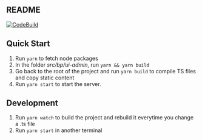 ## README

[![CodeBuild](https://codebuild.us-east-1.amazonaws.com/badges?uuid=eyJlbmNyeXB0ZWREYXRhIjoiamMxSkRSWTF6UHl6NjREN0tHajN0SHpUWUs3dnU4R1YvTDVFNTJYVHl1N3R2cStESnFHTitjeVBHV2Z2a21kK0tYMXZpbUl5YmVQaDFHSGFibGhtTHZzPSIsIml2UGFyYW1ldGVyU3BlYyI6IlhJK3FQSFZQb0VuQlpTWm8iLCJtYXRlcmlhbFNldFNlcmlhbCI6MX0%3D&branch=master)](https://console.aws.amazon.com/codebuild/home?region=us-east-1#/projects/botpress-server-binaries/view)

## Quick Start

1. Run `yarn` to fetch node packages
1. In the folder _src/bp/ui-admin_, run `yarn && yarn build`
1. Go back to the root of the project and run `yarn build` to compile TS files and copy static content
1. Run `yarn start` to start the server.

## Development

1. Run `yarn watch` to build the project and rebuild it everytime you change a .ts file
1. Run `yarn start` in another terminal
